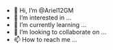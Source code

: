 - 👋 Hi, I’m @Ariel12GM
- 👀 I’m interested in ...
- 🌱 I’m currently learning ...
- 💞️ I’m looking to collaborate on ...
- 📫 How to reach me ...

<!---
Ariel12GM/Ariel12GM is a ✨ special ✨ repository because its `README.md` (this file) appears on your GitHub profile.
You can click the Preview link to take a look at your changes.
--->
